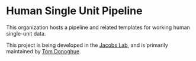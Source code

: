 # Human Single Unit Pipeline

This organization hosts a pipeline and related templates for working human single-unit data.

This project is being developed in the 
[Jacobs Lab](http://orion.bme.columbia.edu/jacobs/),
and is primarily maintained by 
[Tom Donoghue](https://github.com/TomDonoghue/).
